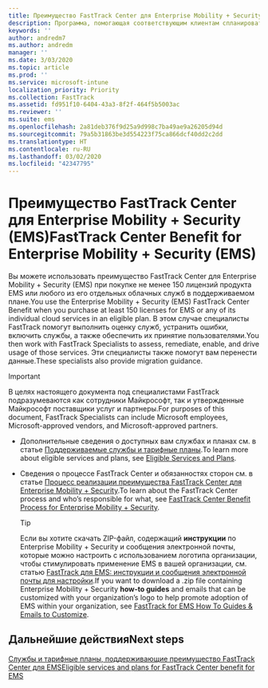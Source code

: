 ```yaml
---
title: Преимущество FastTrack Center для Enterprise Mobility + Security (EMS)
description: Программа, помогающая соответствующим клиентам спланировать и развернуть службы Intune и Azure Active Directory Premium.
keywords: ''
author: andredm7
ms.author: andredm
manager: ''
ms.date: 3/03/2020
ms.topic: article
ms.prod: ''
ms.service: microsoft-intune
localization_priority: Priority
ms.collection: FastTrack
ms.assetid: fd951f10-6404-43a3-8f2f-464f5b5003ac
ms.reviewer: ''
ms.suite: ems
ms.openlocfilehash: 2a81deb376f9d25a9d998c7ba49ae9a26205d94d
ms.sourcegitcommit: 79a5b31863be3d554223f75ca866dcf40dd2c2dd
ms.translationtype: HT
ms.contentlocale: ru-RU
ms.lasthandoff: 03/02/2020
ms.locfileid: "42347795"
---
```

# <a name="fasttrack-center-benefit-for-enterprise-mobility--security-ems"></a><span data-ttu-id="9fd6d-103">Преимущество FastTrack Center для Enterprise Mobility + Security (EMS)</span><span class="sxs-lookup"><span data-stu-id="9fd6d-103">FastTrack Center Benefit for Enterprise Mobility + Security (EMS)</span></span>

<span data-ttu-id="9fd6d-104">Вы можете использовать преимущество FastTrack Center для Enterprise Mobility + Security (EMS) при покупке не менее 150 лицензий продукта EMS или любого из его отдельных облачных служб в поддерживаемом плане.</span><span class="sxs-lookup"><span data-stu-id="9fd6d-104">You use the Enterprise Mobility + Security (EMS) FastTrack Center Benefit when you purchase at least 150 licenses for EMS or any of its individual cloud services in an eligible plan.</span></span> <span data-ttu-id="9fd6d-105">В этом случае специалисты FastTrack помогут выполнить оценку служб, устранить ошибки, включить службы, а также обеспечить их принятие пользователями.</span><span class="sxs-lookup"><span data-stu-id="9fd6d-105">You then work with FastTrack Specialists to assess, remediate, enable, and drive usage of those services.</span></span> <span data-ttu-id="9fd6d-106">Эти специалисты также помогут вам перенести данные.</span><span class="sxs-lookup"><span data-stu-id="9fd6d-106">These specialists also provide migration guidance.</span></span> 

> [!IMPORTANT]
> <span data-ttu-id="9fd6d-107">В целях настоящего документа под специалистами FastTrack подразумеваются как сотрудники Майкрософт, так и утвержденные Майкрософт поставщики услуг и партнеры.</span><span class="sxs-lookup"><span data-stu-id="9fd6d-107">For purposes of this document, FastTrack Specialists can include Microsoft employees, Microsoft-approved vendors, and Microsoft-approved partners.</span></span>

- <span data-ttu-id="9fd6d-108">Дополнительные сведения о доступных вам службах и планах см. в статье [Поддерживаемые службы и тарифные планы](M365-eligible-services-and-plans.md).</span><span class="sxs-lookup"><span data-stu-id="9fd6d-108">To learn more about eligible services and plans, see [Eligible Services and Plans](M365-eligible-services-and-plans.md).</span></span>

- <span data-ttu-id="9fd6d-109">Сведения о процессе FastTrack Center и обязанностях сторон см. в статье [Процесс реализации преимущества FastTrack Center для Enterprise Mobility + Security](EMS-fasttrack-process.md).</span><span class="sxs-lookup"><span data-stu-id="9fd6d-109">To learn about the FastTrack Center process and who’s responsible for what, see [FastTrack Center Benefit Process for Enterprise Mobility + Security](EMS-fasttrack-process.md).</span></span>

    > [!TIP]
    > <span data-ttu-id="9fd6d-110">Если вы хотите скачать ZIP-файл, содержащий **инструкции** по Enterprise Mobility + Security и сообщения электронной почты, которые можно настроить с использованием логотипа организации, чтобы стимулировать применение EMS в вашей организации, см. статью [FastTrack для EMS: инструкции и сообщения электронной почты для настройки](https://gallery.technet.microsoft.com/FastTrack-for-EMS-How-To-f170da4c).</span><span class="sxs-lookup"><span data-stu-id="9fd6d-110">If you want to download a .zip file containing Enterprise Mobility + Security **how-to guides** and emails that can be customized with your organization’s logo to help promote adoption of EMS within your organization, see [FastTrack for EMS How To Guides & Emails to Customize](https://gallery.technet.microsoft.com/FastTrack-for-EMS-How-To-f170da4c).</span></span>

## <a name="next-steps"></a><span data-ttu-id="9fd6d-111">Дальнейшие действия</span><span class="sxs-lookup"><span data-stu-id="9fd6d-111">Next steps</span></span>

[<span data-ttu-id="9fd6d-112">Службы и тарифные планы, поддерживающие преимущество FastTrack Center для EMS</span><span class="sxs-lookup"><span data-stu-id="9fd6d-112">Eligible services and plans for FastTrack Center benefit for EMS</span></span>](M365-eligible-services-and-plans.md)


